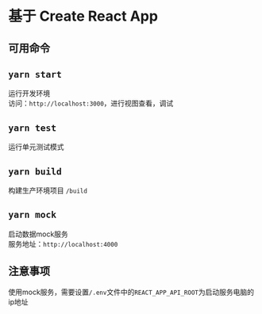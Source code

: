# 基于 Create React App

## 可用命令

## `yarn start`
运行开发环境  
访问：`http://localhost:3000`，进行视图查看，调试
## `yarn test`
运行单元测试模式
## `yarn build`
构建生产环境项目 `/build`
## `yarn mock`
启动数据mock服务  
服务地址：`http://localhost:4000`

## 注意事项
使用mock服务，需要设置`/.env`文件中的`REACT_APP_API_ROOT`为启动服务电脑的ip地址